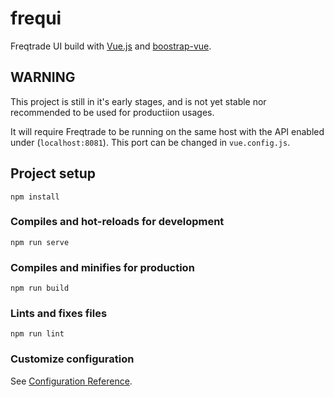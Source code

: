 # frequi

Freqtrade UI build with [Vue.js](https://vuejs.org/) and [boostrap-vue](https://bootstrap-vue.org/).

## WARNING

This project is still in it's early stages, and is not yet stable nor recommended to be used for productiion usages.

It will require Freqtrade to be running on the same host with the API enabled under (`localhost:8081`). This port can be changed in `vue.config.js`.


## Project setup

```
npm install
```

### Compiles and hot-reloads for development

```
npm run serve
```

### Compiles and minifies for production

```
npm run build
```

### Lints and fixes files

```
npm run lint
```

### Customize configuration
See [Configuration Reference](https://cli.vuejs.org/config/).

